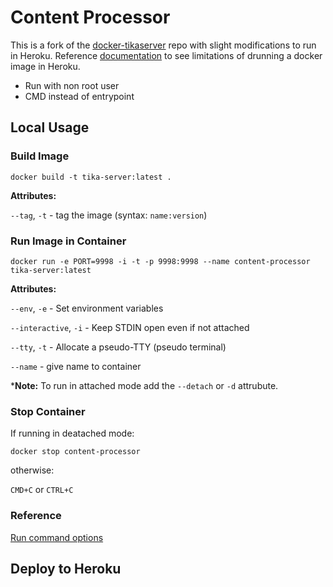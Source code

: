 # Content Processor

This is a fork of the [docker-tikaserver](https://github.com/LogicalSpark/docker-tikaserver/tree/1.18) repo with slight modifications to run in Heroku. Reference [documentation](https://devcenter.heroku.com/articles/container-registry-and-runtime) to see limitations of drunning a docker image in Heroku.
 * Run with non root user
 * CMD instead of entrypoint

## Local Usage

### Build Image
`docker build -t tika-server:latest .`

**Attributes:**

`--tag`, `-t` - tag the image (syntax: `name:version`)

### Run Image in Container
`docker run -e PORT=9998 -i -t -p 9998:9998 --name content-processor tika-server:latest`

**Attributes:**

`--env`, `-e` - Set environment variables

`--interactive`, `-i` - Keep STDIN open even if not attached

`--tty`, `-t` - Allocate a pseudo-TTY (pseudo terminal)

`--name` - give name to container

***Note:** To run in attached mode add the `--detach` or `-d` attrubute.

### Stop Container

If running in deatached mode:

`docker stop content-processor`

otherwise:

`CMD+C` or `CTRL+C`

### Reference

[Run command options](https://docs.docker.com/edge/engine/reference/commandline/run/#options)

## Deploy to Heroku